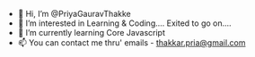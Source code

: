 - 👋 Hi, I’m @PriyaGauravThakke
- 👀 I’m interested in Learning & Coding.... Exited to go on....
- 🌱 I’m currently learning Core Javascript
- 📫 You can contact me thru' emails - thakkar.pria@gmail.com

<!---
PriyaGauravThakker/PriyaGauravThakker is a ✨ special ✨ repository because its `README.md` (this file) appears on your GitHub profile.
You can click the Preview link to take a look at your changes.
--->
